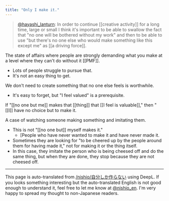 ```yaml
---
title: "Only I make it."
---
```


> [@hayashi_lanturn](https://twitter.com/hayashi_lanturn/status/1661221965984837633?s=46&t=gkSZtjGEtUZPO0JCzBxCBw): In order to continue [[creative activity]] for a long time, large or small I think it's important to be able to swallow the fact that "no one will be bothered without my work" and then to be able to use "but there's no one else who would make something like this except me" as [[a driving force]].

The state of affairs where people are strongly demanding what you make at a level where they can't do without it [[PMF]].
- Lots of people struggle to pursue that.
- It's not an easy thing to get.

We don't need to create something that no one else feels is worthwhile.
- It's easy to forget, but "I feel valued" is a prerequisite.

If "[[no one but me]] makes that [[thing]] that [[I feel is valuable]]," then "[[I]] have no choice but to make it.

A case of watching someone making something and imitating them.
- This is not "[[no one but]] myself makes it."
    - [People who have never wanted to make it and have never made it.
- Sometimes they are looking for "to be cheered up by the people around them for having made it," not for making it or the thing itself.
- In this case, they imitate the person who is being cheesed off and do the same thing, but when they are done, they stop because they are not cheesed off.

---
This page is auto-translated from [/nishio/自分しか作らない](https://scrapbox.io/nishio/自分しか作らない) using DeepL. If you looks something interesting but the auto-translated English is not good enough to understand it, feel free to let me know at [@nishio_en](https://twitter.com/nishio_en). I'm very happy to spread my thought to non-Japanese readers.